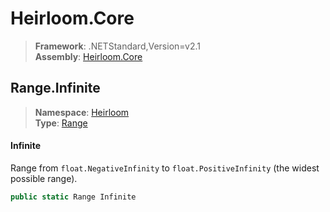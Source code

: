 # Heirloom.Core

> **Framework**: .NETStandard,Version=v2.1  
> **Assembly**: [Heirloom.Core][0]  

## Range.Infinite

> **Namespace**: [Heirloom][0]  
> **Type**: [Range][1]  

#### Infinite

Range from `float.NegativeInfinity` to `float.PositiveInfinity` (the widest possible range).

```cs
public static Range Infinite
```

[0]: ../../../Heirloom.Core.md
[1]: ../Range.md
